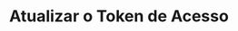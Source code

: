 ---
title: Atualizar o Token de Acesso
api:
  file: Gerenciamento de Locations.json
  operationId: post_refresh-token
hidden: false
---
